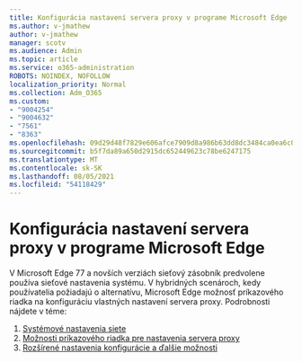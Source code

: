 ```yaml
---
title: Konfigurácia nastavení servera proxy v programe Microsoft Edge
ms.author: v-jmathew
author: v-jmathew
manager: scotv
ms.audience: Admin
ms.topic: article
ms.service: o365-administration
ROBOTS: NOINDEX, NOFOLLOW
localization_priority: Normal
ms.collection: Adm_O365
ms.custom:
- "9004254"
- "9004632"
- "7561"
- "8363"
ms.openlocfilehash: 09d29d48f7829e606afce7909d8a986b63dd8dc3484ca0ea6c07af60bc8f1a23
ms.sourcegitcommit: b5f7da89a650d2915dc652449623c78be6247175
ms.translationtype: MT
ms.contentlocale: sk-SK
ms.lasthandoff: 08/05/2021
ms.locfileid: "54118429"
---
```

# <a name="use-command-line-options-to-configure-proxy-settings-in-microsoft-edge"></a>Konfigurácia nastavení servera proxy v programe Microsoft Edge

V Microsoft Edge 77 a novších verziách sieťový zásobník predvolene používa sieťové nastavenia systému. V hybridných scenároch, kedy používatelia požiadajú o alternatívu, Microsoft Edge možnosť príkazového riadka na konfiguráciu vlastných nastavení servera proxy. Podrobnosti nájdete v téme:

1. [Systémové nastavenia siete](https://go.microsoft.com/fwlink/?linkid=2133962)
2. [Možnosti príkazového riadka pre nastavenia servera proxy](https://go.microsoft.com/fwlink/?linkid=2134292)
3. [Rozšírené nastavenia konfigurácie a ďalšie možnosti](https://go.microsoft.com/fwlink/?linkid=2134293)
